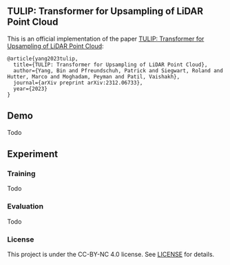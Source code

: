 ## TULIP: Transformer for Upsampling of LiDAR Point Cloud


This is an official implementation of the paper [TULIP: Transformer for Upsampling of LiDAR Point Cloud](https://arxiv.org/abs/2312.06733):
```
@article{yang2023tulip,
  title={TULIP: Transformer for Upsampling of LiDAR Point Cloud},
  author={Yang, Bin and Pfreundschuh, Patrick and Siegwart, Roland and Hutter, Marco and Moghadam, Peyman and Patil, Vaishakh},
  journal={arXiv preprint arXiv:2312.06733},
  year={2023}
}
```

## Demo
Todo

## Experiment

### Training
Todo
### Evaluation
Todo

### License

This project is under the CC-BY-NC 4.0 license. See [LICENSE](LICENSE) for details.
